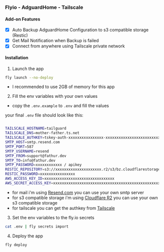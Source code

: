 ### Flyio - AdguardHome - Tailscale

#### Add-on Features    

- [x] Auto Backup AdguardHome Configuration to s3 compatible storage (Restic)
- [x] Get Mail Notification when Backup is failed
- [x] Connect from anywhere using Tailscale private network

#### Installation

1. Launch the app

```bash
fly launch --no-deploy
```

- I recommended to use 2GB of memory for this app

2. Fill the env variables with your own values

- copy the `.env.example` to `.env` and fill the values

your final `.env` file should look like this:

```bash

TAILSCALE_HOSTNAME=tailguard
TAILSCALE_DNS=mother-father.ts.net
TAILSCALE_AUTHKEY=tskey-auth-xxxxxxxxxxxxxxxx-xxxxxxxxxxxxxxxxxxxxxxxxxxxxxxxx
SMTP_HOST=smtp.resend.com
SMTP_PORT=587
SMTP_USERNAME=resend
SMTP_FROM=support@fathur.dev
SMTP_TO=info@fathur.dev
SMTP_PASSWORD=xxxxxxxxxxxx / apikey
RESTIC_REPOSITORY=s3://xxxxxxxxxxxxxxxxxxxxx.r2/s3/bz.cloudflarestorage.com/backup/adguard
RESTIC_PASSWORD=xxxxxxxxxxxxxxxx
AWS_ACCESS_KEY_ID=xxxxxxxxxxxxxxxxxxxxxxxxxxxxxxxx
AWS_SECRET_ACCESS_KEY=xxxxxxxxxxxxxxxxxxxxxxxxxxxxxxxxxxxxxxxxxxxxxxxxxxxxxxxxxxxxxxxx

```

- for mail i'm using [Resend.com](https://resend.com) you can use your own smtp server
- for s3 compatible storage i'm using [Cloudflare R2](https://www.cloudflare.com/r2/) you can use your own s3 compatible storage
- for tailscale you can get the authkey from [Tailscale](https://login.tailscale.com/admin/authkeys)

3. Set the env variables to the fly.io secrets 

```bash
cat .env | fly secrets import
```

4. Deploy the app

```bash
fly deploy
```